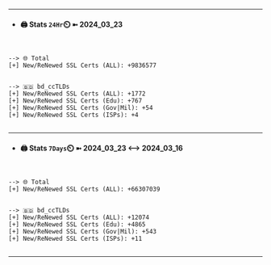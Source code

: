 

---
- #### 🖨️ **Stats** `24Hr`⏲️ ➼ 2024_03_23
```console


--> 🌐 Total
[+] New/ReNewed SSL Certs (ALL): +9836577


--> 🇧🇩 bd_ccTLDs
[+] New/ReNewed SSL Certs (ALL): +1772
[+] New/ReNewed SSL Certs (Edu): +767
[+] New/ReNewed SSL Certs (Gov|Mil): +54
[+] New/ReNewed SSL Certs (ISPs): +4


```

---
- #### 🖨️ **Stats** `7Days`⏲️ ➼ 2024_03_23 <--> 2024_03_16
```console


--> 🌐 Total
[+] New/ReNewed SSL Certs (ALL): +66307039


--> 🇧🇩 bd_ccTLDs
[+] New/ReNewed SSL Certs (ALL): +12074
[+] New/ReNewed SSL Certs (Edu): +4865
[+] New/ReNewed SSL Certs (Gov|Mil): +543
[+] New/ReNewed SSL Certs (ISPs): +11


```

---

